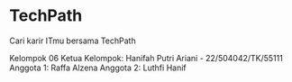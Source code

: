 # TechPath

Cari karir ITmu bersama TechPath

Kelompok 06
Ketua Kelompok: Hanifah Putri Ariani - 22/504042/TK/55111 
Anggota 1: Raffa Alzena 
Anggota 2: Luthfi Hanif
